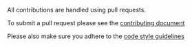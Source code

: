 All contributions are handled using pull requests.

To submit a pull request please see the [contributing document](https://github.com/eclipse/vert.x/blob/master/CONTRIBUTING.md)

Please also make sure you adhere to the [code style guidelines](https://github.com/vert-x3/wiki/wiki/Vert.x-code-style-guidelines)
